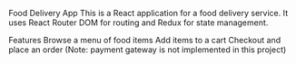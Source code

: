 Food Delivery App
This is a React application for a food delivery service. It uses React Router DOM for routing and Redux for state management.

Features
Browse a menu of food items
Add items to a cart
Checkout and place an order (Note: payment gateway is not implemented in this project)
